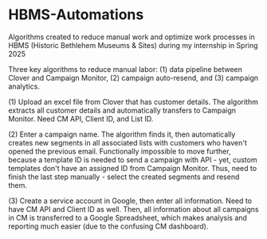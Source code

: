 # HBMS-Automations
Algorithms created to reduce manual work and optimize work processes in HBMS (Historic Bethlehem Museums &amp; Sites) during my internship in Spring 2025

Three key algorithms to reduce manual labor: (1) data pipeline between Clover and Campaign Monitor, (2) campaign auto-resend, and (3) campaign analytics.

(1) Upload an excel file from Clover that has customer details. The algorithm extracts all customer details and automatically transfers to Campaign Monitor. Need CM API, Client ID, and List ID.

(2) Enter a campaign name. The algorithm finds it, then automatically creates new segments in all associated lists with customers who haven't opened the previous email. Functionally impossible to move further, because a template ID is needed to send a campaign with API - yet, custom templates don't have an assigned ID from Campaign Monitor. Thus, need to finish the last step manually - select the created segments and resend them.

(3) Create a service account in Google, then enter all information. Need to have CM API and Client ID as well. Then, all information about all campaigns in CM is transferred to a Google Spreadsheet, which makes analysis and reporting much easier (due to the confusing CM dashboard). 
